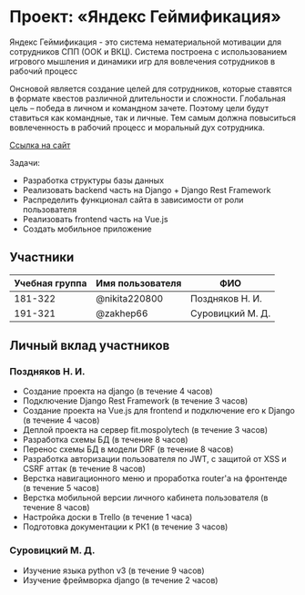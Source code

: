 # Проект: «Яндекс Геймификация»

Яндекс Геймификация - это система нематериальной мотивации для сотрудников  СПП (ООК и ВКЦ).
Система построена с использованием игрового мышления и динамики игр для вовлечения сотрудников в рабочий процесс

Онсновой является создание целей для сотрудников, которые ставятся в формате квестов различной длительности и сложности.
Глобальная цель – победа в личном и командном зачете. Поэтому цели будут ставиться как командные, так и личные.
Тем самым должна повыситься вовлеченность в рабочий процесс и моральный дух сотрудника.

[Ссылка на сайт](http://yandex-gamification.std-884.ist.mospolytech.ru)

Задачи:
 - Разработка структуры базы данных
 - Реализовать backend часть на Django + Django Rest Framework
 - Распределить функционал сайта в зависимости от роли пользователя
 - Реализовать frontend часть на Vue.js
 - Создать мобильное приложение


## Участники

| Учебная группа | Имя пользователя | ФИО                      |
|----------------|------------------|--------------------------|
| 181-322        | @nikita220800    | Поздняков Н. И.          |
| 191-321        | @zakhep66        | Суровицкий М. Д.         |

## Личный вклад участников

### Поздняков Н. И.

- Создание проекта на django (в течение 4 часов)
- Подключение Django Rest Framework (в течение 3 часов)
- Создание проекта на Vue.js для frontend и подключение его к Django (в течение 4 часов)
- Деплой проекта на сервер fit.mospolytech (в течение 3 часов)
- Разработка схемы БД (в течение 8 часов)
- Перенос схемы БД в модели DRF  (в течение 8 часов)
- Разработка авторизации пользователя по JWT, с защитой от XSS и CSRF аттак  (в течение 8 часов)
- Верстка навигационного меню и проработка router'а на фронтенде  (в течение 5 часов)
- Верстка мобильной версии личного кабинета пользователя (в течение 8 часов)
- Настройка доски в Trello (в течение 1 часа)
- Подготовка документации к РК1 (в течение 3 часов)

### Суровицкий М. Д.

- Изучение языка python v3 (в течение 9 часов)
- Изучение фреймворка django (в течение 2 часов)

